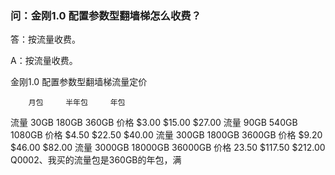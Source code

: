 ### 问：金刚1.0 配置参数型翻墙梯怎么收费？
答：按流量收费。

   A：按流量收费。

   金刚1.0 配置参数型翻墙梯流量定价


        月包     半年包     年包
   流量  30GB    180GB     360GB
   价格  $3.00   $15.00    $27.00
   流量  90GB    540GB     1080GB
   价格  $4.50   $22.50    $40.00
   流量  300GB   1800GB    3600GB
   价格  $9.20   $46.00    $82.00
   流量  3000GB  18000GB   36000GB
   价格  23.50   $117.50   $212.00
Q0002、我买的流量包是360GB的年包，满
